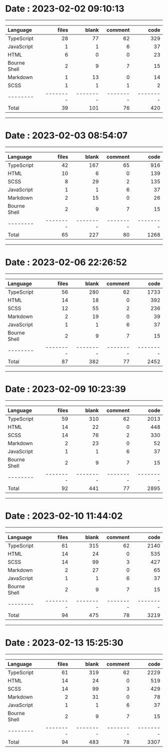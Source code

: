 # Date : 2023-02-02 09:10:13

---

| Language     |    files |    blank |  comment |     code |
|:-------------|---------:|---------:|---------:|---------:|
| TypeScript   |       28 |       77 |       62 |      329 |
| JavaScript   |        1 |        1 |        6 |       37 |
| HTML         |        6 |        0 |        0 |       23 |
| Bourne Shell |        2 |        9 |        7 |       15 |
| Markdown     |        1 |       13 |        0 |       14 |
| SCSS         |        1 |        1 |        1 |        2 |
| --------     | -------- | -------- | -------- | -------- |
| Total        |       39 |      101 |       76 |      420 |

---

# Date : 2023-02-03 08:54:07

---

| Language     |    files |    blank |  comment |     code |
|:-------------|---------:|---------:|---------:|---------:|
| TypeScript   |       42 |      167 |       65 |      916 |
| HTML         |       10 |        6 |        0 |      139 |
| SCSS         |        8 |       29 |        2 |      135 |
| JavaScript   |        1 |        1 |        6 |       37 |
| Markdown     |        2 |       15 |        0 |       26 |
| Bourne Shell |        2 |        9 |        7 |       15 |
| --------     | -------- | -------- | -------- | -------- |
| Total        |       65 |      227 |       80 |     1268 |

---

# Date : 2023-02-06 22:26:52

---

| Language     |    files |    blank |  comment |     code |
|:-------------|---------:|---------:|---------:|---------:|
| TypeScript   |       56 |      280 |       62 |     1733 |
| HTML         |       14 |       18 |        0 |      392 |
| SCSS         |       12 |       55 |        2 |      236 |
| Markdown     |        2 |       19 |        0 |       39 |
| JavaScript   |        1 |        1 |        6 |       37 |
| Bourne Shell |        2 |        9 |        7 |       15 |
| --------     | -------- | -------- | -------- | -------- |
| Total        |       87 |      382 |       77 |     2452 |

---

# Date : 2023-02-09 10:23:39

---

| Language     |    files |    blank |  comment |     code |
|:-------------|---------:|---------:|---------:|---------:|
| TypeScript   |       59 |      310 |       62 |     2013 |
| HTML         |       14 |       22 |        0 |      448 |
| SCSS         |       14 |       76 |        2 |      330 |
| Markdown     |        2 |       23 |        0 |       52 |
| JavaScript   |        1 |        1 |        6 |       37 |
| Bourne Shell |        2 |        9 |        7 |       15 |
| --------     | -------- | -------- | -------- | -------- |
| Total        |       92 |      441 |       77 |     2895 |

---

# Date : 2023-02-10 11:44:02

---

| Language     |    files |    blank |  comment |     code |
|:-------------|---------:|---------:|---------:|---------:|
| TypeScript   |       61 |      315 |       62 |     2140 |
| HTML         |       14 |       24 |        0 |      535 |
| SCSS         |       14 |       99 |        3 |      427 |
| Markdown     |        2 |       27 |        0 |       65 |
| JavaScript   |        1 |        1 |        6 |       37 |
| Bourne Shell |        2 |        9 |        7 |       15 |
| --------     | -------- | -------- | -------- | -------- |
| Total        |       94 |      475 |       78 |     3219 |

---

# Date : 2023-02-13 15:25:30

---

| Language     |    files |    blank |  comment |     code |
|:-------------|---------:|---------:|---------:|---------:|
| TypeScript   |       61 |      319 |       62 |     2229 |
| HTML         |       14 |       24 |        0 |      519 |
| SCSS         |       14 |       99 |        3 |      429 |
| Markdown     |        2 |       31 |        0 |       78 |
| JavaScript   |        1 |        1 |        6 |       37 |
| Bourne Shell |        2 |        9 |        7 |       15 |
| --------     | -------- | -------- | -------- | -------- |
| Total        |       94 |      483 |       78 |     3307 |
